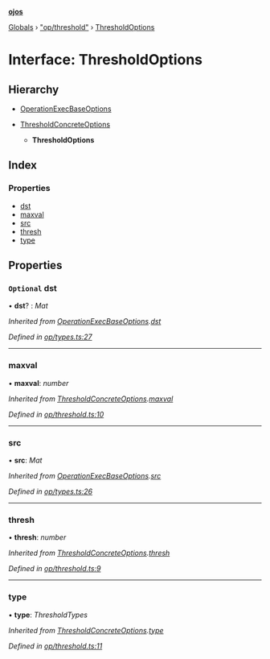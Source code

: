 **[ojos](../README.md)**

[Globals](../README.md) › ["op/threshold"](../modules/_op_threshold_.md) › [ThresholdOptions](_op_threshold_.thresholdoptions.md)

# Interface: ThresholdOptions

## Hierarchy

* [OperationExecBaseOptions](_op_types_.operationexecbaseoptions.md)

* [ThresholdConcreteOptions](_op_threshold_.thresholdconcreteoptions.md)

  * **ThresholdOptions**

## Index

### Properties

* [dst](_op_threshold_.thresholdoptions.md#optional-dst)
* [maxval](_op_threshold_.thresholdoptions.md#maxval)
* [src](_op_threshold_.thresholdoptions.md#src)
* [thresh](_op_threshold_.thresholdoptions.md#thresh)
* [type](_op_threshold_.thresholdoptions.md#type)

## Properties

### `Optional` dst

• **dst**? : *Mat*

*Inherited from [OperationExecBaseOptions](_op_types_.operationexecbaseoptions.md).[dst](_op_types_.operationexecbaseoptions.md#optional-dst)*

*Defined in [op/types.ts:27](https://github.com/cancerberoSgx/mirada/blob/f2ba50d/ojos/src/op/types.ts#L27)*

___

###  maxval

• **maxval**: *number*

*Inherited from [ThresholdConcreteOptions](_op_threshold_.thresholdconcreteoptions.md).[maxval](_op_threshold_.thresholdconcreteoptions.md#maxval)*

*Defined in [op/threshold.ts:10](https://github.com/cancerberoSgx/mirada/blob/f2ba50d/ojos/src/op/threshold.ts#L10)*

___

###  src

• **src**: *Mat*

*Inherited from [OperationExecBaseOptions](_op_types_.operationexecbaseoptions.md).[src](_op_types_.operationexecbaseoptions.md#src)*

*Defined in [op/types.ts:26](https://github.com/cancerberoSgx/mirada/blob/f2ba50d/ojos/src/op/types.ts#L26)*

___

###  thresh

• **thresh**: *number*

*Inherited from [ThresholdConcreteOptions](_op_threshold_.thresholdconcreteoptions.md).[thresh](_op_threshold_.thresholdconcreteoptions.md#thresh)*

*Defined in [op/threshold.ts:9](https://github.com/cancerberoSgx/mirada/blob/f2ba50d/ojos/src/op/threshold.ts#L9)*

___

###  type

• **type**: *ThresholdTypes*

*Inherited from [ThresholdConcreteOptions](_op_threshold_.thresholdconcreteoptions.md).[type](_op_threshold_.thresholdconcreteoptions.md#type)*

*Defined in [op/threshold.ts:11](https://github.com/cancerberoSgx/mirada/blob/f2ba50d/ojos/src/op/threshold.ts#L11)*